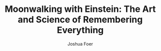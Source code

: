 ---
title: "Moonwalking with Einstein: The Art and Science of Remembering Everything"
subtitle: ""
description: ""
layout: book
author: Joshua Foer
started: 2015-09-06
read: 2015-11-10
status: read
rating: 3
color: 
cover: 
pages: 307
progress: 0
link: 
---